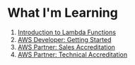 # What I'm Learning

1. [Introduction to Lambda Functions](LambdaIntro.md)
1. [AWS Developer: Getting Started](AWS_Developer/index.md)
1. [AWS Partner: Sales Accreditation](./AWS_Partner:Sales/CloudComputing.md)
1. [AWS Partner: Technical Accreditation](./AWS_Partner:Technical/index.md)

